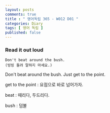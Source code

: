 ```yaml
---
layout: posts
comments: true
title : " 영어독립 365 - W012 D01 "
categories: Diary
tags: [ 영어 독립 ]
published: false
---
```


### Read it out loud

```text
Don't beat around the bush.
(빙빙 돌려 말하지 마세요.)
```

Don't beat around the bush. Just get to the point.

get to the point
 : 요점으로 바로 넘어가자.

beat
 : 때리다, 두드리다.

bush
 : 덤불
